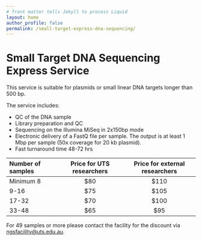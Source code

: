 ```yaml
---
# front matter tells Jekyll to process Liquid
layout: home
author_profile: false
permalink: /small-target-express-dna-sequencing/
---
```

<h1> Small Target DNA Sequencing Express Service </h1>

This service is suitable for plasmids or small linear DNA targets longer than 500 bp.

The service includes:
- QC of the DNA sample
- Library preparation and QC
- Sequencing on the Illumina MiSeq in 2x150bp mode
- Electronic delivery of a FastQ file per sample. The output is at least 1 Mbp per sample (50x coverage for 20 kb plasmid).
- Fast turnaround time 48-72 hrs


|Number of samples | Price for UTS researchers |	Price for external researchers |
|:-----------------|:-------------------------:|:-----------------------------------:|
|Minimum 8         |	$80	                     |$110                                 |
| 9-16 	           |  $75 	                   |$105                                 |
|17-32             |  $70                      |$100                                 |
|33-48             |  $65                      | $95                                 |

For 49 samples or more please contact the facility for the discount via ngsfacility@uts.edu.au.
